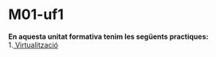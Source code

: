 # M01-uf1
**En aquesta unitat formativa tenim les següents practiques:** <br>
1.<a href="https://htmlpreview.github.io/?https://github.com/Guiu-PJ/Portfoli/blob/main/Portfoli/Moduls/M01-Sistemes_Informatics/uf1/practica-visualitzacio/PracticaVirtualitzacio.html"> Virtualització</a>
